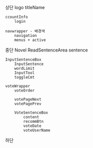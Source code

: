 상단 
    logo 
        titleName

    ccountInfo
        login

    navwrapper - 배경색
        navigation
        menus + active

중단 
    Novel ReadSentenceArea 
        sentence

    InputSentenceBox
        InputSentence
        wordLimit
        InputTool
        toggleCmt

    voteWrapper
        voteOrder

        votePageNext
        votePagePrev

        VoteSentenceBox
            content
            recommBtn
            voteDate
            voteUserName

하단
